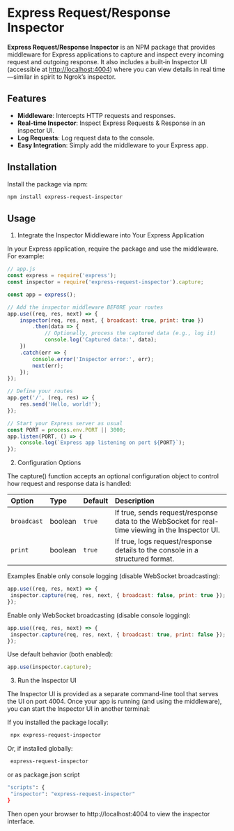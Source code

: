 # Express Request/Response Inspector

**Express Request/Response Inspector** is an NPM package that provides middleware for Express applications to capture and inspect every incoming request and outgoing response. It also includes a built‑in Inspector UI (accessible at [http://localhost:4004](http://localhost:4004)) where you can view details in real time—similar in spirit to Ngrok’s inspector.

## Features

- **Middleware**: Intercepts HTTP requests and responses.
- **Real-time Inspector**: Inspect Express Requests & Response in an inspector UI.
- **Log Requests**: Log request data to the console.
- **Easy Integration**: Simply add the middleware to your Express app.

## Installation

Install the package via npm:

```bash
npm install express-request-inspector
```

## Usage

1. Integrate the Inspector Middleware into Your Express Application

In your Express application, require the package and use the middleware. For example:

 ```js
 // app.js
 const express = require('express');
 const inspector = require('express-request-inspector').capture;
 
 const app = express();
 
 // Add the inspector middleware BEFORE your routes
 app.use((req, res, next) => {
     inspector(req, res, next, { broadcast: true, print: true })
         .then(data => {
             // Optionally, process the captured data (e.g., log it)
             console.log('Captured data:', data);
     })
     .catch(err => {
         console.error('Inspector error:', err);
         next(err);
     });
 });
 
 // Define your routes
 app.get('/', (req, res) => {
     res.send('Hello, world!');
 });
 
 // Start your Express server as usual
 const PORT = process.env.PORT || 3000;
 app.listen(PORT, () => {
     console.log(`Express app listening on port ${PORT}`);
 });
 ```

2. Configuration Options

The capture() function accepts an optional configuration object to control how request and response data is handled:

| Option      | Type    | Default | Description                                                                                      |
|:------------|:--------|:--------|:-------------------------------------------------------------------------------------------------|
| `broadcast` | boolean | `true`  | If true, sends request/response data to the WebSocket for real-time viewing in the Inspector UI. |
| `print`     | boolean | `true`  | If true, logs request/response details to the console in a structured format.                    |


Examples
Enable only console logging (disable WebSocket broadcasting):
```js
app.use((req, res, next) => {
 inspector.capture(req, res, next, { broadcast: false, print: true });
});
```
Enable only WebSocket broadcasting (disable console logging):
```js
app.use((req, res, next) => {
 inspector.capture(req, res, next, { broadcast: true, print: false });
});
```

Use default behavior (both enabled):
```js
app.use(inspector.capture);
```

3. Run the Inspector UI

The Inspector UI is provided as a separate command-line tool that serves the UI on port 4004. Once your app is running (and using the middleware), you can start the Inspector UI in another terminal:

If you installed the package locally:
 
```bash
 npx express-request-inspector
```

Or, if installed globally:
 
```bash
 express-request-inspector
```

or as package.json script

```bash
"scripts": {
 "inspector": "express-request-inspector"
}
```

Then open your browser to http://localhost:4004 to view the inspector interface.